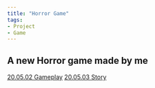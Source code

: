 ```yaml
---
title: "Horror Game"
tags:
- Project
- Game
---
```


## A new Horror game made by me
[20.05.02 Gameplay](20.05.02%20Gameplay.md)
[20.05.03 Story](20.05.03%20Story.md)
